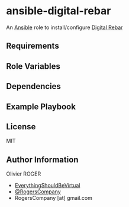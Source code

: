 # ansible-digital-rebar

An [Ansible](https://www.ansible.com) role to install/configure [Digital Rebar](http://rebar.digital/)

## Requirements

## Role Variables

## Dependencies

## Example Playbook

## License

MIT

## Author Information

Olivier ROGER

-   [EverythingShouldBeVirtual](http://everythingshouldbevirtual.com)
-   [@RogersCompany](https://www.twitter.com/RogersCompany)
-   RogersCompany [at] gmail.com
